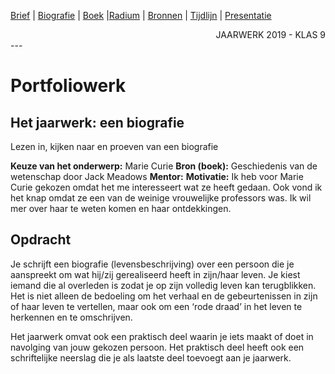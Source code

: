[Brief](brief.md) | [Biografie](biografie.md) | [Boek](boek/inhoudsopgave.md) |[Radium](radium.md) | [Bronnen](bibliografie.md) | [Tijdlijn](https://cdn.knightlab.com/libs/timeline3/latest/embed/index.html?source=1E-iVJlxIhEdE5K3mXC_vnQod_FRKKTVz-mWdT42EE0s&font=Default&lang=nl&initial_zoom=2&height=650) |  [Presentatie](https://gitpitch.com/bloemenmeisje/MarieCurie/master?grs=github&t=moon)

<div style="text-align: right">JAARWERK 2019 - KLAS 9</div>
---

# Portfoliowerk

## Het jaarwerk: een biografie
Lezen in, kijken naar en proeven van een biografie

**Keuze van het onderwerp:** Marie Curie
**Bron (boek):** Geschiedenis van de wetenschap door Jack Meadows
**Mentor:**
**Motivatie:** Ik heb voor Marie Curie gekozen omdat het me interesseert wat ze heeft gedaan. Ook vond ik het knap omdat ze een van de weinige vrouwelijke professors was. Ik wil mer over haar te weten komen en haar ontdekkingen.

## Opdracht
Je schrijft een biografie (levensbeschrijving) over een persoon die je aanspreekt om wat hij/zij gerealiseerd heeft in zijn/haar leven. Je kiest iemand die al overleden is zodat je op zijn volledig leven kan terugblikken. Het is niet alleen de bedoeling om het verhaal en de gebeurtenissen in zijn of haar leven te vertellen, maar ook om een ‘rode draad’ in het leven te herkennen en te omschrijven.

Het jaarwerk omvat ook een praktisch deel waarin je iets maakt of doet in navolging van jouw gekozen persoon. Het praktisch deel heeft ook een schriftelijke neerslag die je als laatste deel toevoegt aan je jaarwerk.
